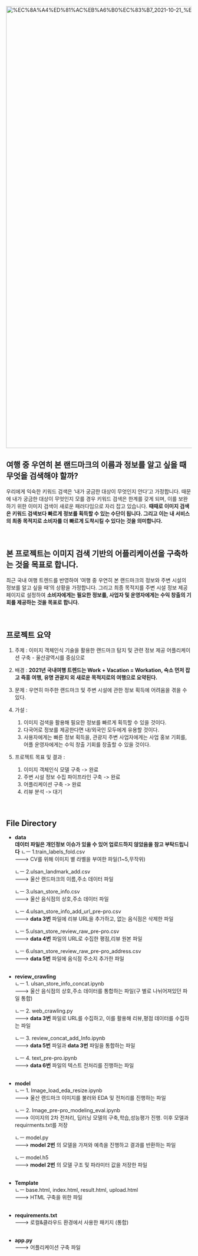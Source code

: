 <img width="1200" alt="%EC%8A%A4%ED%81%AC%EB%A6%B0%EC%83%B7_2021-10-21_%EC%98%A4%EC%A0%84_5 17 35" src="https://user-images.githubusercontent.com/66727848/145775672-3a5ba5f9-1d29-445f-b382-e85b69dc797a.png">

## 여행 중 우연히 본 랜드마크의 이름과 정보를 알고 싶을 때 무엇을 검색해야 할까?

우리에게 익숙한 키워드 검색은 ‘내가 궁금한 대상이 무엇인지 안다’고 가정합니다. 때문에 내가 궁금한 대상이 무엇인지 모를 경우 키워드 검색은 한계를 갖게 되며, 이를 보완하기 위한 이미지 검색이 새로운 패러다임으로 자리 잡고 있습니다. **때때로 이미지 검색은 키워드 검색보다 빠르게 정보를 획득할 수 있는 수단이 됩니다. 그리고 이는 내 서비스의 최종 목적지로 소비자를 더 빠르게 도착시킬 수 있다는 것을 의미합니다.**
</br></br></br>
## 본 프로젝트는 이미지 검색 기반의 어플리케이션을 구축하는 것을 목표로 합니다.

최근 국내 여행 트렌드를 반영하여 ‘여행 중 우연히 본 랜드마크의 정보와 주변 시설의 정보를 알고 싶을 때’의 상황을 가정합니다. 그리고 최종 목적지를 주변 시설 정보 제공 페이지로 설정하여 **소비자에게는 필요한 정보를, 사업자 및 운영자에게는 수익 창출의 기회를 제공하는 것을 목표로 합니다.**
</br></br></br>
## 프로젝트 요약

1. 주제 : 이미지 객체인식 기술을 활용한 랜드마크 탐지 및 관련 정보 제공 어플리케이션 구축 - 울산광역시를 중심으로

2. 배경 : **2021년 국내여행 트렌드는 Work + Vacation = Workation, 숙소 먼저 잡고 즉흥 여행, 유명 관광지 외 새로운 목적지로의 여행으로 요약된다.**

3. 문제 : 우연히 마주한 랜드마크 및 주변 시설에 관한 정보 획득에 어려움을 겪을 수 있다.

4. 가설 :
    1. 이미지 검색을 활용해 필요한 정보를 빠르게 획득할 수 있을 것이다.
    2. 다국어로 정보를 제공한다면 내/외국인 모두에게 유용할 것이다.
    3. 사용자에게는 빠른 정보 획득을, 관광지 주변 사업자에게는 사업 홍보 기회를, 어플 운영자에게는 수익 창출 기회를 창출할 수 있을 것이다.

5. 프로젝트 목표 및 결과 :
    1. 이미지 객체인식 모델 구축 -> 완료
    2. 주변 시설 정보 수집 파이프라인 구축 -> 완료
    3. 어플리케이션 구축 -> 완료
    4. 리뷰 분석 -> 대기
</br></br></br>
## File Directory

- **data** <br> **데이터 파일은 개인정보 이슈가 있을 수 있어 업로드하지 않았음을 참고 부탁드립니다** 
    ㄴㅡ 1.train_labels_fold.csv <br>
    ---> CV를 위해 이미지 별 라벨을 부여한 파일(1~5,무작위) <br>
    
    ㄴㅡ 2.ulsan_landmark_add.csv <br>
    ---> 울산 랜드마크의 이름,주소 데이터 파일 <br>
    
    ㄴㅡ 3.ulsan_store_info.csv <br>
    ---> 울산 음식점의 상호,주소 데이터 파일 <br>
    
    ㄴㅡ 4.ulsan_store_info_add_url_pre-pro.csv <br>
    ---> **data 3번** 파일에 리뷰 URL을 추가하고, 없는 음식점은 삭제한 파일 <br>
    
    ㄴㅡ 5.ulsan_store_review_raw_pre-pro.csv <br>
    ---> **data 4번** 파일의 URL로 수집한 평점,리뷰 원본 파일 <br>
    
    ㄴㅡ 6.ulsan_store_review_raw_pre-pro_address.csv <br>
    ---> **data 5번** 파일에 음식점 주소지 추가한 파일 <br><br>

- **review_crawling** <br>
    ㄴㅡ 1. ulsan_store_info_concat.ipynb <br>
    ---> 울산 음식점의 상호,주소 데이터를 통합하는 파일(구 별로 나뉘어져있던 파일 통합) <br>
    
    ㄴㅡ 2. web_crawling.py <br>
    ---> **data 3번** 파일로 URL를 수집하고, 이를 활용해 리뷰,평점 데이터를 수집하는 파일 <br>
    
    ㄴㅡ 3. review_concat_add_Info.ipynb <br>
    ---> **data 5번** 파일과 **data 3번** 파일을 통합하는 파일 <br>
    
    ㄴㅡ 4. text_pre-pro.ipynb <br>
    ---> **data 6번** 파일의 텍스트 전처리를 진행하는 파일 <br><br>
    
- **model** <br>
    ㄴㅡ 1. Image_load_eda_resize.ipynb <br>
    ---> 울산 랜드마크 이미지를 불러와 EDA 및 전처리를 진행하는 파일 <br>
    
    ㄴㅡ 2. Image_pre-pro_modeling_eval.ipynb <br>
    ---> 이미지의 2차 전처리, 딥러닝 모델의 구축,학습,성능평가 진행. 이후 모델과 requirments.txt를 저장 <br>
    
    ㄴㅡ model.py <br>
    ---> **model 2번** 의 모델을 가져와 예측을 진행하고 결과를 반환하는 파일 <br>
    
    ㄴㅡ model.h5 <br>
    ---> **model 2번** 의 모델 구조 및 파라미터 값을 저장한 파일 <br><br>
    
- **Template** <br>
    ㄴㅡ base.html, index.html, result.html, upload.html <br>
    ---> HTML 구축을 위한 파일 <br><br>

- **requirements.txt** <br>
    ---> 로컬&클라우드 환경에서 사용한 패키지 (통합) <br><br>

- **app.py** <br>
    ---> 어플리케이션 구축 파일 <br>
